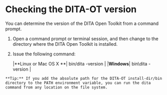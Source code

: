 # Checking the DITA-OT version

You can determine the version of the DITA Open Toolkit from a command prompt.

1.   Open a command prompt or terminal session, and then change to the directory where the DITA Open Toolkit is installed. 
2.   Issue the following command: 

        |**Linux or Mac OS X **| bin/dita -version |
    |**Windows**| bin\\dita -version |

    **Tip:** If you add the absolute path for the DITA-OT install-dir/bin directory to the PATH environment variable, you can run the dita command from any location on the file system.


